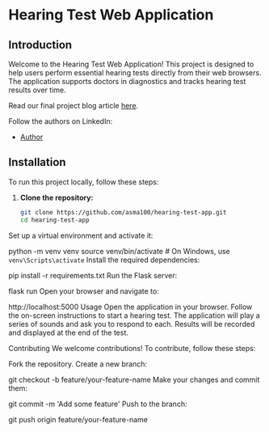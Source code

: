 # Hearing Test Web Application

## Introduction

Welcome to the Hearing Test Web Application! This project is designed to help users perform essential hearing tests directly from their web browsers. The application supports doctors in diagnostics and tracks hearing test results over time.


Read our final project blog article [here](https://www.linkedin.com/posts/asma-elhadi-006078169_alx-alxabrsw-portfolioabrproject-activity-7216875336767066115-peWV?utm_source=share&utm_medium=member_desktop).

Follow the authors on LinkedIn:
- [Author](https://www.linkedin.com/in/asma-elhadi-006078169//)


## Installation

To run this project locally, follow these steps:

1. **Clone the repository:**
   ```bash
   git clone https://github.com/asma100/hearing-test-app.git
   cd hearing-test-app


 Set up a virtual environment and activate it:


python -m venv venv
source venv/bin/activate  # On Windows, use `venv\Scripts\activate`
Install the required dependencies:


pip install -r requirements.txt
Run the Flask server:


flask run
Open your browser and navigate to:


http://localhost:5000
Usage
Open the application in your browser.
Follow the on-screen instructions to start a hearing test.
The application will play a series of sounds and ask you to respond to each.
Results will be recorded and displayed at the end of the test.

Contributing
We welcome contributions! To contribute, follow these steps:

Fork the repository.
Create a new branch:

git checkout -b feature/your-feature-name
Make your changes and commit them:

git commit -m 'Add some feature'
Push to the branch:

git push origin feature/your-feature-name  
